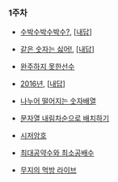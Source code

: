 ### 1주차
* [수박수박수박수?](https://programmers.co.kr/learn/courses/30/lessons/12922), [[내답](https://gist.github.com/HTMLhead/64dc6a4ef9dba829341a9a89a4e16747)]

* [같은 숫자는 싫어!](https://programmers.co.kr/learn/courses/30/lessons/12906?language=javascript), [[내답](https://gist.github.com/HTMLhead/a19d08d31b35f4ca8d917756657270c4)]

- [완주하지  못한선수](https://programmers.co.kr/learn/courses/30/lessons/42576)

- [2016년](https://programmers.co.kr/learn/courses/30/lessons/12901?language=javascript), [[내답](https://gist.github.com/HTMLhead/974650fa31a39e81c772e34462346872)]

- [나누어 떨어지는 숫자배열](https://programmers.co.kr/learn/courses/30/lessons/12910?language=javascript)

- [문자열 내림차순으로 배치하기](https://programmers.co.kr/learn/courses/30/lessons/12917?language=javascript)

- [시저암호](https://programmers.co.kr/learn/courses/30/lessons/12926?language=javascript)

- [최대공약수와 최소공배수](https://programmers.co.kr/learn/courses/30/lessons/12940?language=javascript)

- [무지의 먹방 라이브](https://programmers.co.kr/learn/courses/30/lessons/42891?language=javascript)